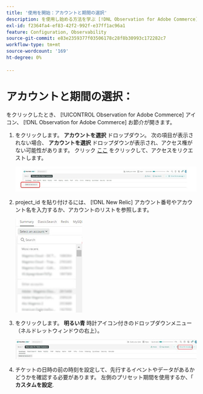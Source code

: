 ```yaml
---
title: '使用を開始：アカウントと期間の選択'
description: を使用し始める方法を学ぶ [!DNL Observation for Adobe Commerce] アカウントと期間を選択してネットワークを使用します。
exl-id: f2364fa4-ef83-42f2-992f-e37ff1ac96a1
feature: Configuration, Observability
source-git-commit: e83e2359377f03506178c28f8b30993c172282c7
workflow-type: tm+mt
source-wordcount: '169'
ht-degree: 0%

---
```


# アカウントと期間の選択：

をクリックしたとき、 [!UICONTROL Observation for Adobe Commerce] アイコン、 [!DNL Observation for Adobe Commerce] お節介が開きます。

1. をクリックします。 **アカウントを選択** ドロップダウン。 次の項目が表示されない場合、 **アカウントを選択** ドロップダウンが表示され、アクセス権がない可能性があります。 クリック [ここ](https://adobe.sharepoint.com/sites/MG/it/IT%20Services%20Wiki/Requesting%20access%20to%20Magento%20Commerce%20New%20Relic.aspx) をクリックして、アクセスをリクエストします。

   ![アカウントを選択](../../assets/tools/observation-for-adobe-commerce/start-using-1.jpeg)

1. project_id を貼り付けるには、 [!DNL New Relic] アカウント番号やアカウント名を入力するか、アカウントのリストを参照します。

   ![アカウントのリストを参照](../../assets/tools/observation-for-adobe-commerce/start-using-2.jpg)

1. をクリックします。 **明るい青** 時計アイコン付きのドロップダウンメニュー（ネルドレットウィンドウの右上）。

   ![ドロップダウンメニューをクリックします。](../../assets/tools/observation-for-adobe-commerce/start-using-3.jpg)

1. チケットの日時の前の時刻を設定して、先行するイベントやデータがあるかどうかを確認する必要があります。 左側のプリセット期間を使用するか、「 **カスタムを設定**.

